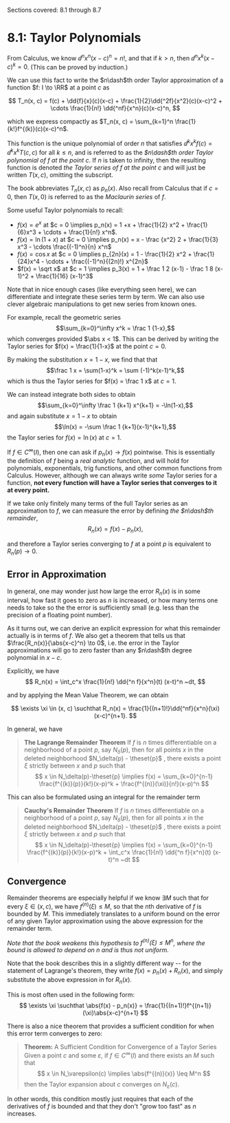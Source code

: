 Sections covered: 8.1 through 8.7

# 8.1: Taylor Polynomials

From Calculus, we know $\dd{^n}{x^n}(x-c)^n = n!$, and that if $k> n$, then $\dd{^n}{x^k}(x-c)^k = 0$. (This can be proved by induction.)

We can use this fact to write the $n\dash$th order Taylor approximation of a function $f: I \to \RR$ at a point $c$ as

$$
T_n(x, c) = f(c) + \dd{f}{x}(c)(x-c) + \frac{1}{2}\dd{^2f}{x^2}(c)(x-c)^2 + \cdots \frac{1}{n!} \dd{^nf}{x^n}(c)(x-c)^n,
$$

which we express compactly as $T_n(x, c) = \sum_{k=1}^n \frac{1}{k!}f^{(k)}(c)(x-c)^n$.

This function is the unique polynomial of order $n$ that satisfies $\dd{^k}{x^k}f(c) = \dd{^k}{x^k}T(c, c)$ for all $k\leq n$, and is referred to as the *$n\dash$th order Taylor polynomial of $f$ at the point $c$*. If $n$ is taken to infinity, then the resulting function is denoted *the Taylor series of $f$ at the point $c$* and will just be written $T(x, c)$, omitting the subscript.

The book abbreviates $T_n(x, c)$ as $p_n(x)$. Also recall from Calculus that if $c=0$, then $T(x, 0)$ is referred to as the *Maclaurin series* of $f$.

Some useful Taylor polynomials to recall:

- $f(x) = e^x$ at $c = 0 \implies p_n(x) = 1 +x + \frac{1}{2} x^2 + \frac{1}{6}x^3 + \cdots + \frac{1}{n!} x^n$.
- $f(x) = \ln(1+x)$ at $c = 0 \implies p_n(x) = x - \frac {x^2} 2 + \frac{1}{3} x^3 - \cdots \frac{(-1)^n}{n} x^n$
- $f(x) = \cos x$ at $c = 0 \implies p_{2n}(x) = 1 - \frac{1}{2} x^2 + \frac{1}{24}x^4 - \cdots + \frac{(-1)^n}{(2n)!} x^{2n}$
- $f(x) = \sqrt x$ at $c = 1 \implies p_3(x) = 1 + \frac 1 2 (x-1) - \frac 1 8 (x-1)^2 + \frac{1}{16} (x-1)^3$

Note that in nice enough cases (like everything seen here), we can differentiate and integrate these series term by term. We can also use clever algebraic manipulations to get new series from known ones.

For example, recall the geometric series $$\sum_{k=0}^\infty x^k = \frac 1 {1-x},$$ which converges provided $\abs x < 1$. This can be derived by writing the Taylor series for $f(x) = \frac{1}{1-x}$ at the point $c=0$. 

By making the substitution $x = 1-x$, we find that that $$\frac 1 x = \sum(1-x)^k = \sum (-1)^k(x-1)^k,$$ which is thus the Taylor series for $f(x) = \frac 1 x$ at $c=1$.

We can instead integrate both sides to obtain $$\sum_{k=0}^\infty \frac 1 {k+1} x^{k+1} = -\ln(1-x),$$ and again substitute $x=1-x$ to obtain $$\ln(x) = -\sum \frac 1 {k+1}(x-1)^{k+1},$$ the Taylor series for $f(x) = \ln(x)$ at $c=1$.

If $f\in C^\infty(I)$, then one can ask if $p_n(x) \to f(x)$ pointwise. This is essentially the definition of $f$ being a *real analytic* function, and will hold for polynomials, exponentials, trig functions, and other common functions from Calculus. However, although we can always write *some* Taylor series for a function, **not every function will have a Taylor series that converges to it at every point.**

If we take only finitely many terms of the full Taylor series as an approximation to $f$, we can measure the error by defining *the $n\dash$th remainder*,
$$
R_n(x) = f(x) - p_n(x),
$$

and therefore a Taylor series converging to $f$ at a point $p$ is equivalent to $R_n(p) \to 0$. 

## Error in Approximation
In general, one may wonder just how large the error $R_n(x)$ is in some interval, how fast it goes to zero as $n$ is increased, or how many terms one needs to take so the the error is sufficiently small (e.g. less than the precision of a floating point number).

As it turns out, we can derive an explicit expression for what this remainder actually is in terms of $f$. We also get a theorem that tells us that $\frac{R_n(x)}{\abs{x-c}^n} \to 0$, i.e. the error in the Taylor approximations will go to zero faster than any $n\dash$th degree polynomial in $x-c$.

Explicitly, we have
$$
R_n(x)  = \int_c^x \frac{1}{n!} \dd{^n f}{x^n}(t) (x-t)^n ~dt,
$$

and by applying the Mean Value Theorem, we can obtain

$$
\exists \xi \in (x, c) \suchthat R_n(x) = \frac{1}{(n+1)!}\dd{^nf}{x^n}(\xi) (x-c)^{n+1}.
$$

In general, we have
> **The Lagrange Remainder Theorem**
> If $f$ is $n$ times differentiable on a neighborhood of a point $p$, say $N_\delta(p)$, then for all points $x$ in the deleted neighborhood $N_\delta(p) - \theset{p}$ , there exists a point $\xi$ strictly between $x$ and $p$ such that
$$
x \in N_\delta(p)-\theset{p} \implies f(x) = \sum_{k=0}^{n-1} \frac{f^{(k)}(p)}{k!}(x-p)^k + \frac{f^{(n)}(\xi)}{n!}(x-p)^n
$$

This can also be formulated using an integral for the remainder term
> **Cauchy's Remainder Theorem**
> If $f$ is $n$ times differentiable on a neighborhood of a point $p$, say $N_\delta(p)$, then for all points $x$ in the deleted neighborhood $N_\delta(p) - \theset{p}$ , there exists a point $\xi$ strictly between $x$ and $p$ such that
$$
x \in N_\delta(p)-\theset{p} \implies f(x) = \sum_{k=0}^{n-1} \frac{f^{(k)}(p)}{k!}(x-p)^k + \int_c^x \frac{1}{n!} \dd{^n f}{x^n}(t) (x-t)^n ~dt
$$

## Convergence
Remainder theorems are especially helpful if we know $\exists M$ such that for every $\xi \in (x,c)$, we have $f^{(n)}(\xi) \leq M$, so that the $n$th derivative of $f$ is bounded by $M$. This immediately translates to a uniform bound on the error of any given Taylor approximation using the above expression for the remainder term.

*Note that the book weakens this hypothesis to $f^{(n)}(\xi) \leq M^n$, where the bound is allowed to depend on $n$ and is thus not uniform.*

Note that the book describes this in a slightly different way -- for the statement of Lagrange's theorem, they write $f(x) = p_n(x) + R_n(x)$, and simply substitute the above expression in for $R_n(x)$. 

This is most often used in the following form:
$$
\exists \xi \suchthat \abs{f(x) - p_n(x)} = \frac{1}{(n+1)!}f^{(n+1)}(\xi)\abs{x-c}^{n+1}
$$

There is also a nice theorem that provides a sufficient condition for when this error term converges to zero:

> **Theorem:** A Sufficient Condition for Convergence of a Taylor Series
Given a point $c$ and some $\varepsilon$, if $f \in C^\infty(I)$ and there exists an $M$ such that 
$$
x \in N_\varepsilon(c) \implies \abs{f^{(n)}(x)} \leq M^n
$$
then the Taylor expansion about $c$ converges on $N_\varepsilon(c)$.

In other words, this condition mostly just requires that each of the derivatives of $f$ is bounded and that they don't "grow too fast" as $n$ increases.


